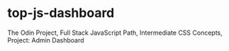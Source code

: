 # top-js-dashboard
The Odin Project, Full Stack JavaScript Path, Intermediate CSS Concepts, Project: Admin Dashboard
